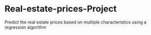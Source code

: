 # Real-estate-prices-Project
Predict the real estate prices based on multiple characteristics using a regression algorithm
